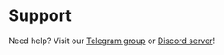 # Support

Need help? Visit our [Telegram group](https://t.me/hexalang) or [Discord server](https://discord.gg/SsAWf9M)!
